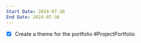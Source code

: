 ```yaml
---
Start Date: 2024-07-20
End Date: 2024-07-30
---
```


- [x] Create a theme for the portfolio
#ProjectPortfolio